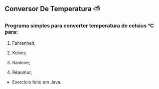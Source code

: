 ## Conversor De Temperatura :partly_sunny:

### Programa simples para converter temperatura de celsius ℃ para:

1. Fahrenheit;

2. Kelvin;

3. Rankine;

4. Réaumur;

- Exercício feito em Java.


